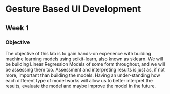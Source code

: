 # Gesture Based UI Development

## Week 1
### Objective
The objective of this lab is to gain hands-on experience with building machine learning models using scikit-learn, also
known as sklearn. We will be building Linear Regression Models of some form throughout, and we will be assessing
them too.
Assessment and interpreting results is just as, if not more, important than building the models. Having an under-standing how each different type of model works will allow us to better interpret the results, evaluate the model and
maybe improve the model in the future.
